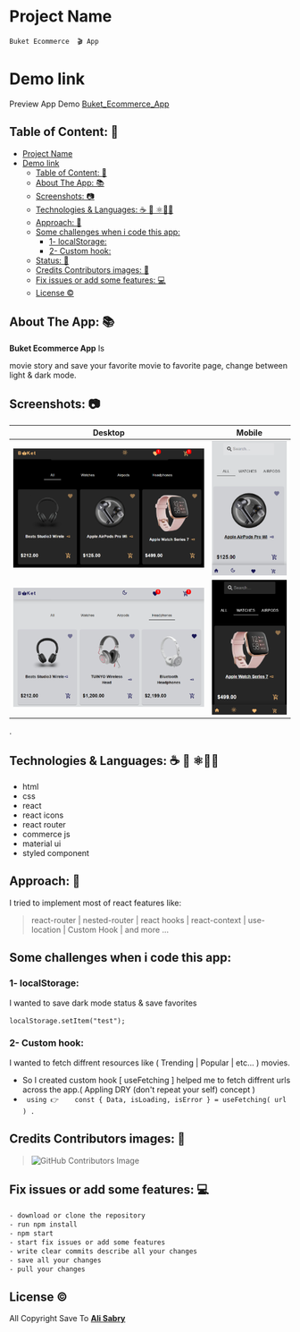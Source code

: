 # Project Name
	Buket Ecommerce  🎬 App

# Demo link
 Preview App Demo [Buket_Ecommerce_App](https://buket.netlify.app)


## Table of Content: 📑
- [Project Name](#project-name)
- [Demo link](#demo-link)
	- [Table of Content: 📑](#table-of-content-)
	- [About The App: 📚](#about-the-app-)
	- [Screenshots: 📷](#screenshots-)
	- [Technologies & Languages:  ☕️ 🐍 ⚛️🧪📲](#technologies--languages--️--️)
	- [Approach: 🚶](#approach-)
	- [Some challenges when i code this app:](#some-challenges-when-i-code-this-app)
		- [1- localStorage:](#1--localstorage)
		- [2- Custom hook:](#2--custom-hook)
	- [Status: 📶](#status-)
	- [Credits Contributors images: 📝](#credits-contributors-images-)
	- [Fix issues or add some features:  💻](#fix-issues-or-add-some-features--)
	- [License ©️](#license-️)

## About The App: 📚

**Buket Ecommerce  App** Is 

movie story and save your favorite movie to favorite page, change between light & dark mode.

## Screenshots: 📷

|  Desktop   | Mobile  |
| ------------- | ---------- |
|  <img src="src/assets/screen_one.png"  alt="screenshot" />  | <img src="src/assets/screen_three.png"  alt="screenshot" />  |
|  <img src="src/assets/screen_two.png"  alt="screenshot" />  |  <img src="src/assets/screen_four.png"  alt="screenshot" />   |

.

## Technologies & Languages:  ☕️ 🐍 ⚛️🧪📲
- html
- css
- react
- react icons
- react router
- commerce js
- material ui
- styled component


## Approach: 🚶
 I tried to implement most of react features like:
	
> react-router | nested-router | react hooks | react-context | use-location | Custom Hook | and more ...
	

## Some challenges when i code this app:
 
  ### 1- localStorage: 
 
   I wanted to save dark mode status & save favorites 

`localStorage.setItem("test");`


  ### 2- Custom hook:
  I wanted to fetch diffrent resources 			like ( Trending | Popular | etc... ) 		movies.
 - So I created custom hook [ useFetching ] helped me to fetch diffrent urls across the app.( Appling DRY (don't repeat your self) concept )
 - ` using 👉	const { Data, isLoading, isError } = useFetching( url ) .`


## Credits Contributors images: 📝

>![GitHub Contributors Image](https://contrib.rocks/image?repo=ali-sabry/inbio-portfolio)

## Fix issues or add some features:  💻
	- download or clone the repository
	- run npm install
	- npm start	
	- start fix issues or add some features
	- write clear commits describe all your changes
	- save all your changes 
	- pull your changes



## License ©️

All Copyright Save To   [**Ali Sabry**](https://www.linkedin.com/in/ali-sabry/)
